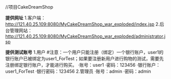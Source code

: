 //项目CakeDreamShop

**提供网址**
1.客户端：http://121.40.25.109:8080/MyCakeDreamShop_war_exploded/index.jsp
2.后台管理网站：http://121.40.25.109:8080/MyCakeDreamShop_war_exploded/administrator.jsp

**提供测试账号**
1.用户
#注意：一个用户只能注册（绑定）一个银行账户，user1的银行账户已被绑定为user1_ForTest；如果要注册新用户进行购物的测试，需要先注册绑定银行账户，才能进行购买。
·账号：user1
·密码：123456
·银行账户：user1_ForTest
·银行密码：123456
2.管理员
·账号：admin
·密码：admin
